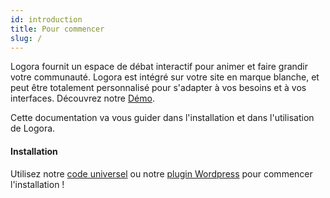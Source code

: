 ```yaml
---
id: introduction
title: Pour commencer
slug: /
---
```


Logora fournit un espace de débat interactif pour animer et faire grandir votre communauté. Logora est intégré sur votre site en marque blanche, et peut être totalement personnalisé pour s'adapter à vos besoins et à vos interfaces. Découvrez notre [Démo](https://demo.logora.fr).

Cette documentation va vous guider dans l'installation et dans l'utilisation de Logora.

#### Installation

Utilisez notre [code universel](installation/javascript-sdk) ou notre [plugin Wordpress](installation/wordpress.md) pour commencer l'installation !

